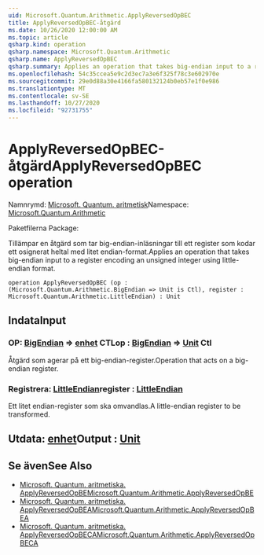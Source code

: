 ```yaml
---
uid: Microsoft.Quantum.Arithmetic.ApplyReversedOpBEC
title: ApplyReversedOpBEC-åtgärd
ms.date: 10/26/2020 12:00:00 AM
ms.topic: article
qsharp.kind: operation
qsharp.namespace: Microsoft.Quantum.Arithmetic
qsharp.name: ApplyReversedOpBEC
qsharp.summary: Applies an operation that takes big-endian input to a register encoding an unsigned integer using little-endian format.
ms.openlocfilehash: 54c35ccea5e9c2d3ec7a3e6f325f78c3e602970e
ms.sourcegitcommit: 29e0d88a30e4166fa580132124b0eb57e1f0e986
ms.translationtype: MT
ms.contentlocale: sv-SE
ms.lasthandoff: 10/27/2020
ms.locfileid: "92731755"
---
```

# <a name="applyreversedopbec-operation"></a><span data-ttu-id="145c3-102">ApplyReversedOpBEC-åtgärd</span><span class="sxs-lookup"><span data-stu-id="145c3-102">ApplyReversedOpBEC operation</span></span>

<span data-ttu-id="145c3-103">Namnrymd: [Microsoft. Quantum. aritmetisk](xref:Microsoft.Quantum.Arithmetic)</span><span class="sxs-lookup"><span data-stu-id="145c3-103">Namespace: [Microsoft.Quantum.Arithmetic](xref:Microsoft.Quantum.Arithmetic)</span></span>

<span data-ttu-id="145c3-104">Paketfilerna [](https://nuget.org/packages/)</span><span class="sxs-lookup"><span data-stu-id="145c3-104">Package: [](https://nuget.org/packages/)</span></span>


<span data-ttu-id="145c3-105">Tillämpar en åtgärd som tar big-endian-inläsningar till ett register som kodar ett osignerat heltal med litet endian-format.</span><span class="sxs-lookup"><span data-stu-id="145c3-105">Applies an operation that takes big-endian input to a register encoding an unsigned integer using little-endian format.</span></span>

```qsharp
operation ApplyReversedOpBEC (op : (Microsoft.Quantum.Arithmetic.BigEndian => Unit is Ctl), register : Microsoft.Quantum.Arithmetic.LittleEndian) : Unit
```


## <a name="input"></a><span data-ttu-id="145c3-106">Indata</span><span class="sxs-lookup"><span data-stu-id="145c3-106">Input</span></span>

### <a name="op--bigendian--unit-ctl"></a><span data-ttu-id="145c3-107">OP: [BigEndian](xref:Microsoft.Quantum.Arithmetic.BigEndian) => [enhet](xref:microsoft.quantum.lang-ref.unit) CTL</span><span class="sxs-lookup"><span data-stu-id="145c3-107">op : [BigEndian](xref:Microsoft.Quantum.Arithmetic.BigEndian) => [Unit](xref:microsoft.quantum.lang-ref.unit) Ctl</span></span>

<span data-ttu-id="145c3-108">Åtgärd som agerar på ett big-endian-register.</span><span class="sxs-lookup"><span data-stu-id="145c3-108">Operation that acts on a big-endian register.</span></span>


### <a name="register--littleendian"></a><span data-ttu-id="145c3-109">Registrera: [LittleEndian](xref:Microsoft.Quantum.Arithmetic.LittleEndian)</span><span class="sxs-lookup"><span data-stu-id="145c3-109">register : [LittleEndian](xref:Microsoft.Quantum.Arithmetic.LittleEndian)</span></span>

<span data-ttu-id="145c3-110">Ett litet endian-register som ska omvandlas.</span><span class="sxs-lookup"><span data-stu-id="145c3-110">A little-endian register to be transformed.</span></span>



## <a name="output--unit"></a><span data-ttu-id="145c3-111">Utdata: [enhet](xref:microsoft.quantum.lang-ref.unit)</span><span class="sxs-lookup"><span data-stu-id="145c3-111">Output : [Unit](xref:microsoft.quantum.lang-ref.unit)</span></span>



## <a name="see-also"></a><span data-ttu-id="145c3-112">Se även</span><span class="sxs-lookup"><span data-stu-id="145c3-112">See Also</span></span>

- [<span data-ttu-id="145c3-113">Microsoft. Quantum. aritmetiska. ApplyReversedOpBE</span><span class="sxs-lookup"><span data-stu-id="145c3-113">Microsoft.Quantum.Arithmetic.ApplyReversedOpBE</span></span>](xref:Microsoft.Quantum.Arithmetic.ApplyReversedOpBE)
- [<span data-ttu-id="145c3-114">Microsoft. Quantum. aritmetiska. ApplyReversedOpBEA</span><span class="sxs-lookup"><span data-stu-id="145c3-114">Microsoft.Quantum.Arithmetic.ApplyReversedOpBEA</span></span>](xref:Microsoft.Quantum.Arithmetic.ApplyReversedOpBEA)
- [<span data-ttu-id="145c3-115">Microsoft. Quantum. aritmetiska. ApplyReversedOpBECA</span><span class="sxs-lookup"><span data-stu-id="145c3-115">Microsoft.Quantum.Arithmetic.ApplyReversedOpBECA</span></span>](xref:Microsoft.Quantum.Arithmetic.ApplyReversedOpBECA)